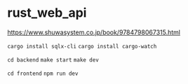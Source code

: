 # rust_web_api

https://www.shuwasystem.co.jp/book/9784798067315.html

`cargo install sqlx-cli`
`cargo install cargo-watch`

`cd backend`
`make start`
`make dev`

`cd frontend`
`npm run dev`